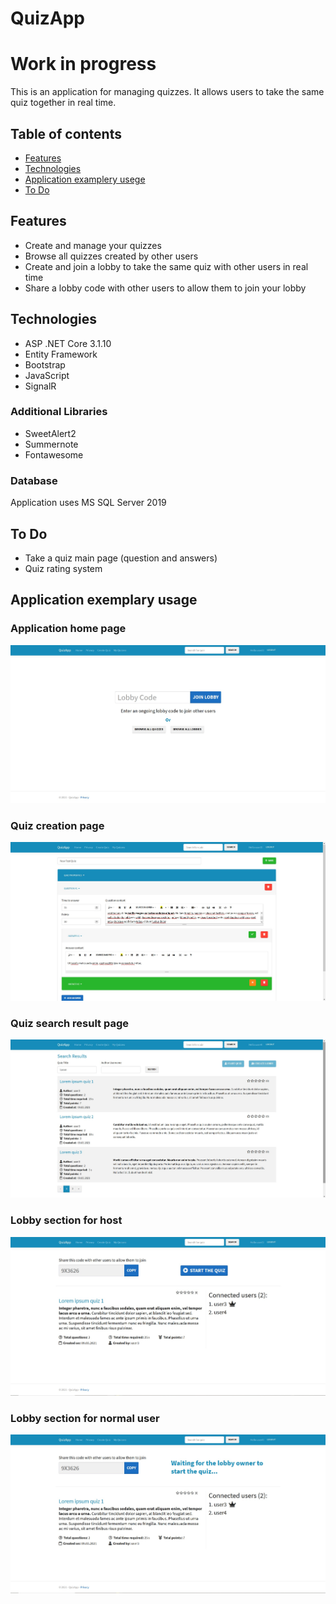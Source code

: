 # QuizApp
# Work in progress
This is an application for managing quizzes. It allows users to take the same quiz together in real time.
## Table of contents
* [Features](#features)
* [Technologies](#technologies)
* [Application examplery usege](#application-examplery-useged)
* [To Do](#to-do)
## Features
* Create and manage your quizzes
* Browse all quizzes created by other users
* Create and join a lobby to take the same quiz with other users in real time
* Share a lobby code with other users to allow them to join your lobby
## Technologies
* ASP .NET Core 3.1.10
* Entity Framework
* Bootstrap
* JavaScript
* SignalR
### Additional Libraries
* SweetAlert2
* Summernote
* Fontawesome
### Database
Application uses MS SQL Server 2019
## To Do
* Take a quiz main page (question and answers)
* Quiz rating system
## Application exemplary usage
### Application home page
![Algorithm schema](./Screenshots/homePage.jpg)
### Quiz creation page
![Algorithm schema](./Screenshots/create.jpg)
### Quiz search result page
![Algorithm schema](./Screenshots/search.jpg)
### Lobby section for host
![Algorithm schema](./Screenshots/lobbyhost.jpg)
### Lobby section for normal user
![Algorithm schema](./Screenshots/lobbyuser.jpg)
